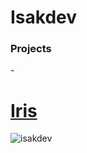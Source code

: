 <h1>Isakdev</h1>
<h3 align="left">Projects</h3>
- <a href="https://github.com/Iris-Development/Panel"><h1>Iris</h1></a>
<p><img align="left" src="https://github-readme-streak-stats.herokuapp.com/?user=isakdev&" alt="isakdev" /></p>
